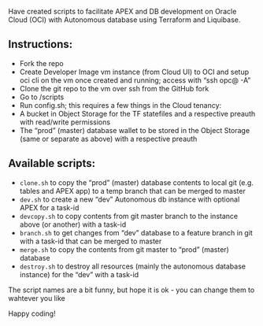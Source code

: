 Have created scripts to facilitate APEX and DB development on Oracle Cloud (OCI) with Autonomous database using Terraform and Liquibase.

## Instructions:

* Fork the repo
* Create Developer Image vm instance (from Cloud UI) to OCI and setup oci cli on the vm once created and running; access with “ssh opc@ -A”
* Clone the git repo to the vm over ssh from the GitHub fork
* Go to /scripts
* Run config.sh; this requires a few things in the Cloud tenancy:
* A bucket in Object Storage for the TF statefiles and a respective preauth with read/write permissions
* The “prod” (master) database wallet to be stored in the Object Storage (same or separate as above) with a respective preauth

## Available scripts:

* `clone.sh` to copy the “prod” (master) database contents to local git (e.g. tables and APEX app) to a temp branch that can be merged to master
* `dev.sh` to create a new “dev” Autonomous db instance with optional APEX for a task-id
* `devcopy.sh` to copy contents from git master branch to the instance above (or another) with a task-id
* `branch.sh` to get changes from “dev” database to a feature branch in git with a task-id that can be merged to master
* `merge.sh` to copy the contents from git master to “prod” (master) database
* `destroy.sh` to destroy all resources (mainly the autonomous database instance) for the “dev” with a task-id

The script names are a bit funny, but hope it is ok - you can change them to wahtever you like

Happy coding!
